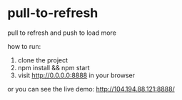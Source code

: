 # pull-to-refresh
pull to refresh and push to load more

how to run: 
1. clone the project
2. npm install && npm start
3. visit http://0.0.0.0:8888 in your browser

or you can see the live demo: 
http://104.194.88.121:8888/